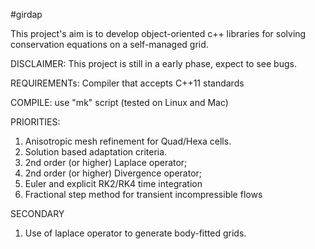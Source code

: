 #girdap

This project's aim is to develop object-oriented c++ libraries for solving conservation equations on a self-managed grid. 

DISCLAIMER: This project is still in a early phase, expect to see bugs. 

REQUIREMENTs: Compiler that accepts C++11 standards 

COMPILE: use "mk" script (tested on Linux and Mac) 

PRIORITIES:
1. Anisotropic mesh refinement for Quad/Hexa cells. 
2. Solution based adaptation criteria. 
3. 2nd order (or higher) Laplace operator; 
4. 2nd order (or higher) Divergence operator;
5. Euler and explicit RK2/RK4 time integration 
6. Fractional step method for transient incompressible flows
 
SECONDARY
1. Use of laplace operator to generate body-fitted grids. 

